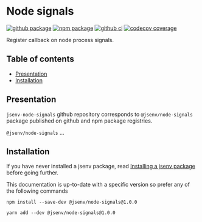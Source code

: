 # Node signals

[![github package](https://img.shields.io/github/package-json/v/jsenv/jsenv-node-signals.svg?logo=github&label=package)](https://github.com/jsenv/jsenv-node-signals/packages)
[![npm package](https://img.shields.io/npm/v/@jsenv/node-signals.svg?logo=npm&label=package)](https://www.npmjs.com/package/@jsenv/node-signals)
[![github ci](https://github.com/jsenv/jsenv-node-signals/workflows/ci/badge.svg)](https://github.com/jsenv/jsenv-node-signals/actions?workflow=ci)
[![codecov coverage](https://codecov.io/gh/jsenv/jsenv-node-signals/branch/master/graph/badge.svg)](https://codecov.io/gh/jsenv/jsenv-node-signals)

Register callback on node process signals.

## Table of contents

- [Presentation](#Presentation)
- [Installation](#installation)

## Presentation

`jsenv-node-signals` github repository corresponds to `@jsenv/node-signals` package published on github and npm package registries.

`@jsenv/node-signals` ...

## Installation

If you have never installed a jsenv package, read [Installing a jsenv package](https://github.com/jsenv/jsenv-core/blob/master/docs/installing-jsenv-package.md#installing-a-jsenv-package) before going further.

This documentation is up-to-date with a specific version so prefer any of the following commands

```console
npm install --save-dev @jsenv/node-signals@1.0.0
```

```console
yarn add --dev @jsenv/node-signals@1.0.0
```
